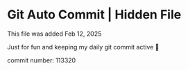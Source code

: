 # Git Auto Commit | Hidden File

This file was added Feb 12, 2025

Just for fun and keeping my daily git commit active 🤪

commit number: 113320
